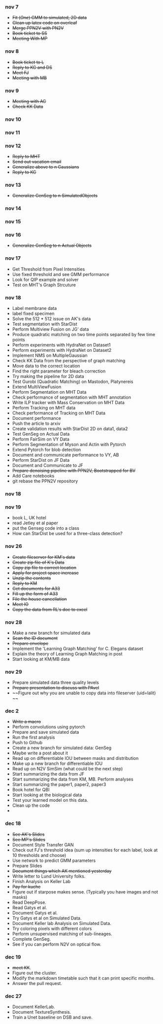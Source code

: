 ### nov 7 
* ~~Fit (*One*) GMM to simulated, 2D data~~ 
* ~~Clean up latex code on overleaf~~
* ~~Merge PPN2V with PN2V~~
* ~~Book ticket to SS~~
* ~~Meeting With MP~~


### nov 8
* ~~Book ticket to L~~
* ~~Reply to KG and DS~~
* ~~Meet FJ~~ 
* ~~Meeting with MB~~

### nov 9
* ~~Meeting with AG~~
* ~~Check KK Data~~


### nov 10


### nov 11


### nov 12

* ~~Reply to MHT~~
* ~~Send out vacation email~~
* ~~Generalize above to n Gaussians~~
* ~~Reply to KG~~

### nov 13
* ~~Generalize GenSeg to n SimulatedObjects~~


### nov 14

### nov 15

### nov 16
* ~~Generalize GenSeg to n Actual Objects~~

### nov 17
* Get Threshold from Pixel Intensities
* Use fixed threshold and see GMM performance 
* Look for QIP example and solver
* Test on MHT's Graph Strcuture

### nov 18
* Label membrane data
* label fixed specimen
* Solve the 512 * 512 issue on AK's data
* Test segmentation with StarDist
* Perform Multiview Fusion on JG' data
* Produce quadratic matching on two time points separated by few time points
* Perform experiments with HydraNet on Dataset1
* Perform experiments with HydraNet on Dataset2
* Implement NMS on MultipleGaussian
* Check KK Data from the perspective of graph matching
* Move data to the correct location
* Find the right parameter for bleach correction
* Try making the pipeline for 2D data
* Test Gurobi (Quadratic Matching) on Mastodon, Platynereis 
* Extend MultiViewFusion
* Perform Segmentation on MHT Data
* Check performance of segmentation with MHT annotation
* Write ILP tracker with Mass Conservation on MHT Data
* Perform Tracking on MHT data
* Check performance of Tracking on MHT Data
* Document performance
* Push the article to arxiv
* Create validation results with StarDist 2D on data1, data2
* Test GenSeg on Actual Data
* Perform FairSim on VY Data
* Perform Segmentation of Myson and Actin with Pytorch
* Extend Pytorch for blob detection
* Document and communicate performance to VY, AB
* Perform StarDist on JF Data
* Document and Communicate to JF
* ~~Prepare denoising pipeline with PPN2V, Bootstrapped for BV~~
* Add Care notebooks 
* git rebase the PPN2V repository

### nov 18

### nov 19
* book L, UK hotel
* read Jetley et al paper
* put the Genseg code into a class
* How can StarDist be used for a three-class detection?

### nov 26
* ~~Create fileserver for KM's data~~
* ~~Create zip file of K's Data~~
* ~~Copy zip file to correct location~~
* ~~Apply for project space increase~~
* ~~Unzip the contents~~
* ~~Reply to KM~~
* ~~Get documents for A33~~
* ~~Fill up the form of A33~~
* ~~File the house cancellation~~
* ~~Meet IO~~
* ~~Copy the data from RL's doc to excel~~

### nov 28
* Make a new branch for simulated data
* ~~Scan the ID document~~
* ~~Prepare envelope~~
* Implement the 'Learning Graph Matching' for C. Elegans dataset
* Explain the theory of Learning Graph Matching in post
* Start looking at KM/MB data

### nov 29
* Prepare simulated data three quality levels
* ~~Prepare presentation to discuss with PAvel~~
* ~~Figure out why you are unable to copy data into fileserver (uid=lalit) ~~ 

### dec 2
* ~~Write a macro~~
* Perform convolutions using pytorch
* Prepare and save simulated data
* Run the first analysis
* Push to Github
* Create a new branch for simulated data: GenSeg
* Maybe write a post about it
* Read up on differentiable IOU between masks and distribution
* Make up a new branch for differentiable IOU
* Read up on N2V SimSim (what could be the next step)
* Start summarizing the data from JF
* Start summarizing the data from KM, MB. Perform analyses
* Start summarizing the paper1, paper2, paper3
* Book hotel for QBI
* Start looking at the biological data
* Test your learned model on this data.
* Clean up the code
* 
 
### dec 18
* ~~See AK's Slides~~
* ~~See MP's Slides~~
* Document Style Transfer GAN
* Check out FJ's threshold idea (sum up intensities for each label, look at 10 thresholds and choose)
* Use network to predict GMM parameters
* Prepare Slides
* ~~Document things which AK mentioned yesterday~~
* Write letter to Lund University folks.
* Finish Analysis on Keller Lab
* ~~Pay for kuche~~
* Figure out if starpose makes sense. (Typically you have images and not masks)
* Read DeepPose.
* Read Gatys et al.
* Document Gatys et al.
* Try Gatys et al on Simulated Data.
* Document Keller lab Analysis on Simulated Data.
* Try coloring pixels with different colors
* Perform unsupervised matching of sub-lineages. 
* Complete GenSeg.
* See if you can perform N2V on optical flow.

### dec 19
* ~~meet KK~~.
* Figure out the cluster. 
* Modify the markdown timetable such that it can print specific months.
* Answer the pull request. 

### dec 27
* Document KellerLab.
* Document TextureSynthesis.
* Train a Unet baseline on DSB and save.
